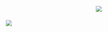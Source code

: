 <img align="right" src="https://img.shields.io/badge/Visitors-100-brightgreen" />

<h1 align="center">
    <img src="https://readme-typing-svg.herokuapp.com/?font=Righteous&size=35&center=true&vCenter=true&width=500&height=70&duration=4000&lines=Hello!+(❁´◡`❁);+I'm+Tovi!;" />
</h1>
